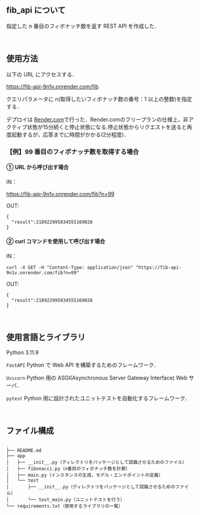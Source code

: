 ## fib_api について

指定した n 番目のフィボナッチ数を返す REST API を作成した．

<br>

## 使用方法

以下の URL にアクセスする．

https://fib-api-9n1v.onrender.com/fib

クエリパラメータに n(取得したいフィボナッチ数の番号：1 以上の整数)を指定する．

デプロイは [Render.com](https://render.com/)で行った．Render.comのフリープランの仕様上，非アクティブ状態が15分続くと停止状態になる.停止状態からリクエストを送ると再度起動するが，応答までに時間がかかる(2分程度)．

### 【例】99 番目のフィボナッチ数を取得する場合

#### ① URL から呼び出す場合

IN：

https://fib-api-9n1v.onrender.com/fib?n=99

OUT:

```
{
  "result":218922995834555169026
}
```

#### ② curl コマンドを使用して呼び出す場合

IN：

```
curl -X GET -H "Content-Type: application/json" "https://fib-api-9n1v.onrender.com/fib?n=99"
```

OUT:

```
{
  "result":218922995834555169026
}
```

<br>

## 使用言語とライブラリ

Python 3.11.9

`FastAPI`
Python で Web API を構築するためのフレームワーク．

`Uvicorn`
Python 用の ASGI(Asynchronous Server Gateway Interface) Web サーバ．

`pytest`
Python 用に設計されたユニットテストを自動化するフレームワーク．

<br>

## ファイル構成

```
.
├── README.md
├── app
│   ├── __init__.py（ディレクトリをパッケージとして認識させるためのファイル）
│   ├── fibonacci.py（n番目のフィボナッチ数を計算）
│   ├── main.py（インスタンスの生成，モデル・エンドポイントの定義）
│   └── test
│       ├── __init__.py（ディレクトリをパッケージとして認識させるためのファイル）
│       └── test_main.py（ユニットテストを行う）
└── requirements.txt（使用するライブラリの一覧）
```
